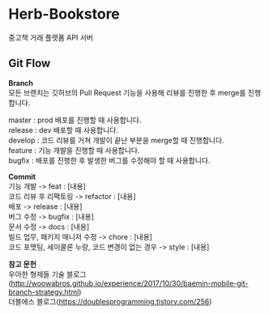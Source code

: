 # Herb-Bookstore
중고책 거래 플랫폼 API 서버

## Git Flow

**Branch**   
모든 브랜치는 깃허브의 Pull Request 기능을 사용해 리뷰를 진행한 후 merge를 진행합니다.

master : prod 배포를 진행할 때 사용합니다.   
release : dev 배포할 때 사용합니다.   
develop : 코드 리뷰를 거쳐 개발이 끝난 부분을 merge할 때 진행합니다.   
feature : 기능 개발을 진행할 때 사용합니다.     
bugfix : 배포를 진행한 후 발생한 버그를 수정해야 할 때 사용합니다.     

**Commit**   
기능 개발 -> feat : [내용]    
코드 리뷰 후 리팩토링 -> refactor : [내용]   
배포 -> release : [내용]   
버그 수정 -> bugfix : [내용]     
문서 수정 -> docs : [내용]     
빌드 업무, 패키지 매니저 수정 -> chore : [내용]     
코드 포맷팅, 세미콜론 누랑, 코드 변경이 없는 경우 -> style : [내용]     

**참고 문헌**   
우아한 형제들 기술 블로그(http://woowabros.github.io/experience/2017/10/30/baemin-mobile-git-branch-strategy.html)   
더블에스 블로그(https://doublesprogramming.tistory.com/256)

